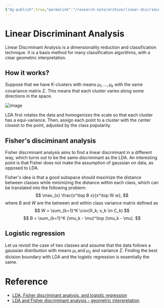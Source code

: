 ```yaml
---
{"dg-publish":true,"permalink":"/research-note/archive/linear-discriminant-analysis/","dgHomeLink":true,"dgPassFrontmatter":false}
---
```




# Linear Discriminant Analysis 

Linear Discrminant Analysis is a dimensionality reduction and classification technique. It is a basis method for many classification algorithms, with a clear geometric interpretation. 


## How it works? 
Suppose that we have $K$-clusters with means $\mu_1,\ldots,\mu_k$ with the same covariance matrix $\Sigma$. This means that each cluster varies along some directions in the space. 

![image](https://drive.google.com/uc?export=view&id=1Yu3UYvYoZeVJNmuYDX1Zfov_KbUaJor7)

LDA first rotates the data and homogenizes the scale so that each cluster has a equi-variance. Then, assign each point to a cluster with the center closest to the point, adjusted by the class popularity.  


## Fisher's disciminant analysis 

Fisher discrminant analysis aims to find a linear discrminant in a different way, which turns out to be the same discriminant as the LDA. An interesting point is that Fisher does not make the assumption of gaussian on data, as opposed to LDA. 

Fisher's idea is that a good subspace should maximize the distance between classes while minimizing the distance within each class, which can be translated into the following problem:
$$
\max_{x} \frac{x^\top B x}{x^\top W w},
$$
where $B$ and $W$ are the between and within class variance matrix defined as 
$$
W = \sum_{k=1}^K \cov(X_k; x_k \in C_k) 
$$
$$
B = \sum_{k=1}^K (\mu_k - \mu)^\top (\mu_k - \mu).
$$

## Logistic regression
Let us revisit the case of two classes and assume that the data follows a gaussian distribution with means $\mu_1$ and $\mu_2$ and variance $\Sigma$. Finding the best dicision boundary with LDA and the logistic regression is essentially the same.

# Reference
- [LDA, Fisher discriminant analysis, and logistic regression](http://www.stat.cmu.edu/~ryantibs/datamining/lectures/21-clas2.pdf)
- [LDA and Fisher discriminant analysis - geometric interpretation](https://towardsdatascience.com/linear-discriminant-analysis-explained-f88be6c1e00b)